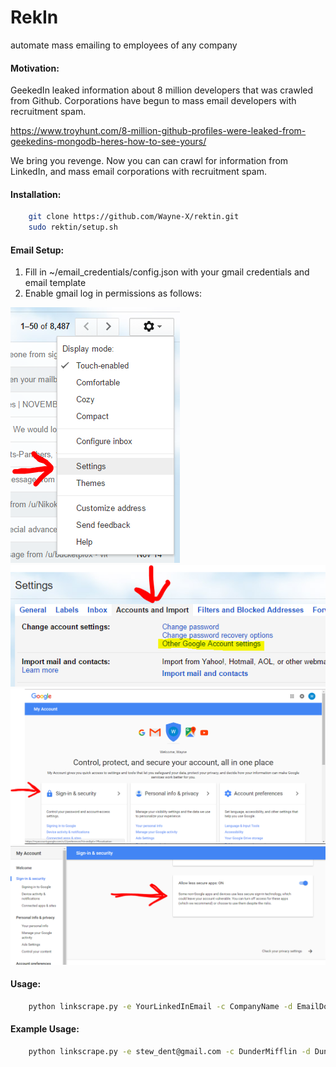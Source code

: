 # RekIn
automate mass emailing to employees of any company

#### Motivation:
GeekedIn leaked information about 8 million developers that was crawled from Github. Corporations have begun to mass email developers with recruitment spam.

https://www.troyhunt.com/8-million-github-profiles-were-leaked-from-geekedins-mongodb-heres-how-to-see-yours/

We bring you revenge. Now you can can crawl for information from LinkedIn, and mass email corporations with recruitment spam.

#### Installation:
```sh
    git clone https://github.com/Wayne-X/rektin.git
    sudo rektin/setup.sh
```

#### Email Setup:
1. Fill in ~/email_credentials/config.json with your gmail credentials and email template
2. Enable gmail log in permissions as follows:

![In gmail, go to settings](https://github.com/Wayne-X/rektin/blob/master/img/allow1.PNG?raw=true)
![In settings, go to Accounts and import tab, and click Other Account Settings](https://github.com/Wayne-X/rektin/blob/master/img/allow1.5.PNG?raw=true)
![Click on the Sign in and security card](https://github.com/Wayne-X/rektin/blob/master/img/allow2.PNG?raw=true)
![Scroll down and enable allow less secure apps](https://github.com/Wayne-X/rektin/blob/master/img/allow3.PNG?raw=true)

#### Usage:
```sh
    python linkscrape.py -e YourLinkedInEmail -c CompanyName -d EmailDomainName
```
#### Example Usage:
```sh
    python linkscrape.py -e stew_dent@gmail.com -c DunderMifflin -d DunderMiffl.com
```
